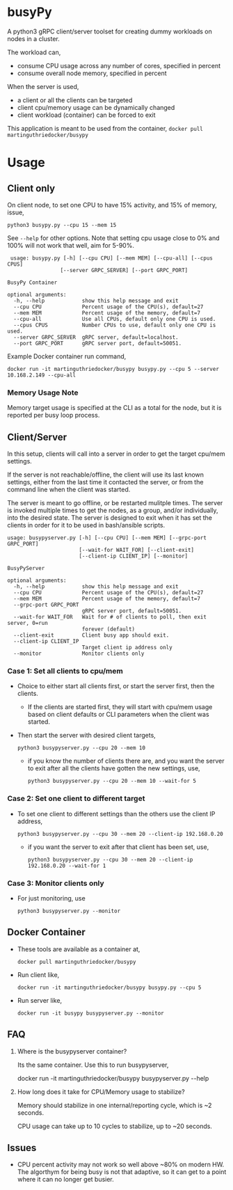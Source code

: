 # busyPy

A python3 gRPC client/server toolset for creating dummy workloads on nodes in a cluster.  

The workload can,
 * consume CPU usage across any number of cores, specified in percent
 * consume overall node memory, specified in percent 

When the server is used, 
* a client or all the clients can be targeted
* client cpu/memory usage can be dynamically changed
* client workload (container) can be forced to exit

This application is meant to be used from the container,
    `docker pull martinguthriedocker/busypy`

# Usage

## Client only

On client node, to set one CPU to have 15% activity, and 15% of memory, issue,

    python3 busypy.py --cpu 15 --mem 15
 
 See `--help` for other options.
 Note that setting cpu usage close to 0% and 100% will not work that well, aim for 5-90%.
 
     usage: busypy.py [-h] [--cpu CPU] [--mem MEM] [--cpu-all] [--cpus CPUS]
                     [--server GRPC_SERVER] [--port GRPC_PORT]
    
    BusyPy Container
    
    optional arguments:
      -h, --help            show this help message and exit
      --cpu CPU             Percent usage of the CPU(s), default=27
      --mem MEM             Percent usage of the memory, default=7
      --cpu-all             Use all CPUs, default only one CPU is used.
      --cpus CPUS           Number CPUs to use, default only one CPU is used.
      --server GRPC_SERVER  gRPC server, default=localhost.
      --port GRPC_PORT      gRPC server port, default=50051.

Example Docker container run command,

    docker run -it martinguthriedocker/busypy busypy.py --cpu 5 --server 10.168.2.149 --cpu-all 
 
 
### Memory Usage Note
Memory target usage is specified at the CLI as a total for the node, but it is reported per busy loop process. 
 

 ## Client/Server

In this setup, clients will call into a server in order to get the target cpu/mem settings.   

If the server is not reachable/offline, the client will use its last known settings, either from the last time it contacted the server, or from the command line when the client was started.

The server is meant to go offline, or be restarted mulitple times.  The server is invoked multiple times to get the nodes, as a group, and/or individually, into the desired state.  The server is designed to exit when it has set the clients in order for it to be used in bash/ansible scripts.

    usage: busypyserver.py [-h] [--cpu CPU] [--mem MEM] [--grpc-port GRPC_PORT]
                           [--wait-for WAIT_FOR] [--client-exit]
                           [--client-ip CLIENT_IP] [--monitor]
    
    BusyPyServer
    
    optional arguments:
      -h, --help            show this help message and exit
      --cpu CPU             Percent usage of the CPU(s), default=27
      --mem MEM             Percent usage of the memory, default=7
      --grpc-port GRPC_PORT
                            gRPC server port, default=50051.
      --wait-for WAIT_FOR   Wait for # of clients to poll, then exit server, 0=run
                            forever (default)
      --client-exit         Client busy app should exit.
      --client-ip CLIENT_IP
                            Target client ip address only
      --monitor             Monitor clients only


### Case 1: Set all clients to cpu/mem

* Choice to either start all clients first, or start the server first, then the clients.
  * If the clients are started first, they will start with cpu/mem usage based on client defaults or CLI parameters when the client was started.
* Then start the server with desired client targets,

    `python3 busypyserver.py --cpu 20 --mem 10`

  * if you know the number of clients there are, and you want the server to exit after all the clients have gotten the new settings, use,
  
    `python3 busypyserver.py --cpu 20 --mem 10 --wait-for 5`
    
### Case 2: Set one client to different target

* To set one client to different settings than the others use the client IP address,

    `python3 busypyserver.py --cpu 30 --mem 20 --client-ip 192.168.0.20`

  * if you want the server to exit after that client has been set, use,
  
      `python3 busypyserver.py --cpu 30 --mem 20 --client-ip 192.168.0.20 --wait-for 1`

### Case 3: Monitor clients only

* For just monitoring, use

    `python3 busypyserver.py --monitor`

## Docker Container

* These tools are available as a container at,

    `docker pull martinguthriedocker/busypy`
    
* Run client like,

    `docker run -it martinguthriedocker/busypy busypy.py --cpu 5`

* Run server like,

    `docker run -it busypy busypyserver.py --monitor`

## FAQ
1) Where is the busypyserver container?

    Its the same container.  Use this to run busypyserver,
    
    
    docker run -it martinguthriedocker/busypy busypyserver.py --help
    

2) How long does it take for CPU/Memory usage to stabilize?

    Memory should stabilize in one internal/reporting cycle, which is ~2 seconds.
    
    CPU usage can take up to 10 cycles to stabilize, up to ~20 seconds.


## Issues

* CPU percent activity may not work so well above ~80% on modern HW.  The algorthym for being busy is not that adaptive, so it can get to a point where it can no longer get busier.